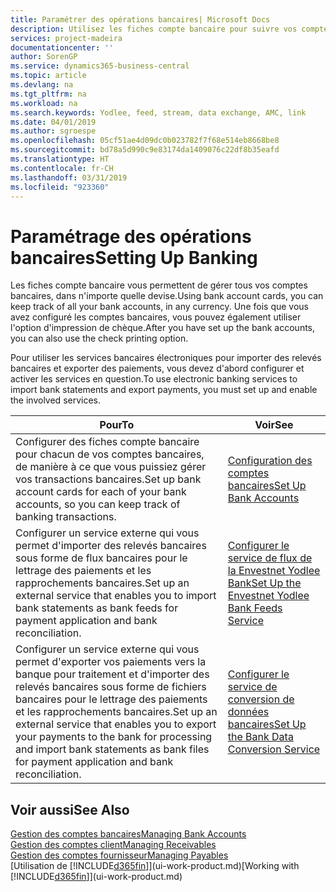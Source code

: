 ```yaml
---
title: Paramétrer des opérations bancaires| Microsoft Docs
description: Utilisez les fiches compte bancaire pour suivre vos comptes bancaires et paramétrer le flux bancaire, telles que Yodlee, pour échanger des données.
services: project-madeira
documentationcenter: ''
author: SorenGP
ms.service: dynamics365-business-central
ms.topic: article
ms.devlang: na
ms.tgt_pltfrm: na
ms.workload: na
ms.search.keywords: Yodlee, feed, stream, data exchange, AMC, link
ms.date: 04/01/2019
ms.author: sgroespe
ms.openlocfilehash: 05cf51ae4d09dc0b023782f7f68e514eb8668be8
ms.sourcegitcommit: bd78a5d990c9e83174da1409076c22df8b35eafd
ms.translationtype: HT
ms.contentlocale: fr-CH
ms.lasthandoff: 03/31/2019
ms.locfileid: "923360"
---
```

# <a name="setting-up-banking"></a><span data-ttu-id="5cf21-103">Paramétrage des opérations bancaires</span><span class="sxs-lookup"><span data-stu-id="5cf21-103">Setting Up Banking</span></span>
<span data-ttu-id="5cf21-104">Les fiches compte bancaire vous permettent de gérer tous vos comptes bancaires, dans n'importe quelle devise.</span><span class="sxs-lookup"><span data-stu-id="5cf21-104">Using bank account cards, you can keep track of all your bank accounts, in any currency.</span></span> <span data-ttu-id="5cf21-105">Une fois que vous avez configuré les comptes bancaires, vous pouvez également utiliser l'option d'impression de chèque.</span><span class="sxs-lookup"><span data-stu-id="5cf21-105">After you have set up the bank accounts, you can also use the check printing option.</span></span>

<span data-ttu-id="5cf21-106">Pour utiliser les services bancaires électroniques pour importer des relevés bancaires et exporter des paiements, vous devez d'abord configurer et activer les services en question.</span><span class="sxs-lookup"><span data-stu-id="5cf21-106">To use electronic banking services to import bank statements and  export payments, you must set up and enable the involved services.</span></span>

| <span data-ttu-id="5cf21-107">Pour</span><span class="sxs-lookup"><span data-stu-id="5cf21-107">To</span></span> | <span data-ttu-id="5cf21-108">Voir</span><span class="sxs-lookup"><span data-stu-id="5cf21-108">See</span></span> |
| --- | --- |
| <span data-ttu-id="5cf21-109">Configurer des fiches compte bancaire pour chacun de vos comptes bancaires, de manière à ce que vous puissiez gérer vos transactions bancaires.</span><span class="sxs-lookup"><span data-stu-id="5cf21-109">Set up bank account cards for each of your bank accounts, so you can keep track of banking transactions.</span></span> |[<span data-ttu-id="5cf21-110">Configuration des comptes bancaires</span><span class="sxs-lookup"><span data-stu-id="5cf21-110">Set Up Bank Accounts</span></span>](bank-how-setup-bank-accounts.md) |
| <span data-ttu-id="5cf21-111">Configurer un service externe qui vous permet d'importer des relevés bancaires sous forme de flux bancaires pour le lettrage des paiements et les rapprochements bancaires.</span><span class="sxs-lookup"><span data-stu-id="5cf21-111">Set up an external service that enables you to import bank statements as bank feeds for payment application and bank reconciliation.</span></span> |[<span data-ttu-id="5cf21-112">Configurer le service de flux de la Envestnet Yodlee Bank</span><span class="sxs-lookup"><span data-stu-id="5cf21-112">Set Up the Envestnet Yodlee Bank Feeds Service</span></span>](bank-how-setup-bank-statement-service.md) |
| <span data-ttu-id="5cf21-113">Configurer un service externe qui vous permet d'exporter vos paiements vers la banque pour traitement et d'importer des relevés bancaires sous forme de fichiers bancaires pour le lettrage des paiements et les rapprochements bancaires.</span><span class="sxs-lookup"><span data-stu-id="5cf21-113">Set up an external service that enables you to export your payments to the bank for processing  and import bank statements as bank files for payment application and bank reconciliation.</span></span> |[<span data-ttu-id="5cf21-114">Configurer le service de conversion de données bancaires</span><span class="sxs-lookup"><span data-stu-id="5cf21-114">Set Up the Bank Data Conversion Service</span></span>](bank-how-setup-bank-data-conversion-service.md) |

## <a name="see-also"></a><span data-ttu-id="5cf21-115">Voir aussi</span><span class="sxs-lookup"><span data-stu-id="5cf21-115">See Also</span></span>
[<span data-ttu-id="5cf21-116">Gestion des comptes bancaires</span><span class="sxs-lookup"><span data-stu-id="5cf21-116">Managing Bank Accounts</span></span>](bank-manage-bank-accounts.md)  
[<span data-ttu-id="5cf21-117">Gestion des comptes client</span><span class="sxs-lookup"><span data-stu-id="5cf21-117">Managing Receivables</span></span>](receivables-manage-receivables.md)  
[<span data-ttu-id="5cf21-118">Gestion des comptes fournisseur</span><span class="sxs-lookup"><span data-stu-id="5cf21-118">Managing Payables</span></span>](payables-manage-payables.md)  
<span data-ttu-id="5cf21-119">[Utilisation de [!INCLUDE[d365fin](includes/d365fin_md.md)]](ui-work-product.md)</span><span class="sxs-lookup"><span data-stu-id="5cf21-119">[Working with [!INCLUDE[d365fin](includes/d365fin_md.md)]](ui-work-product.md)</span></span>
